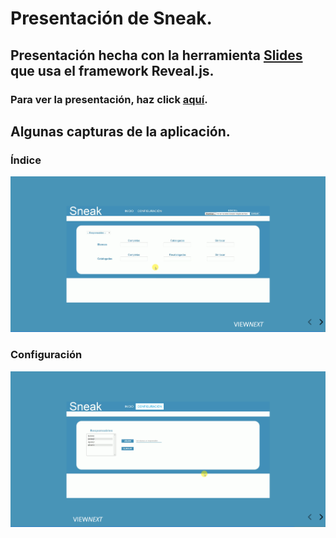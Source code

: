 # Presentación de Sneak.
## Presentación hecha con la herramienta [Slides](https://slides.com/) que usa el framework Reveal.js.

### Para ver la presentación, haz click <a target="_blank" href="https://rawgit.com/AdrianAguilarEscudero7/Presentacion-DUAL-ViewNext/blob/master/Presentacion_Sneak.html">aquí</a>.

## Algunas capturas de la aplicación.

### Índice
![Índice](Imagenes_presentacion/Captura12.PNG)

### Configuración
![Configuración](Imagenes_presentacion/Captura11.PNG)
